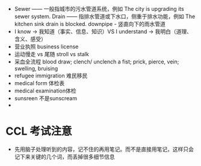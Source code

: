 + Sewer —— 一般指城市的污水管道系统，例如 The city is upgrading its sewer system.
Drain —— 指排水管道或下水口，侧重于排水功能，例如 The kitchen sink drain is blocked.
downpipe - 竖直向下的雨水管道
+ I know → 我知道（事实、信息、知识）VS I understand → 我明白（道理、含义、感受）
+ 营业执照 business license
+ 运动慢走 vs 尾随 stroll vs stalk  
+ 采血全流程 blood draw; clench/ unclench a fist; prick, pierce, vein; swelling, bruising
+ refugee immigration 难民移民
+ medical form 体检表
+ medical examination体检
+ sunsreen 不是sunscream
+ 

# CCL 考试注意
+ 先用脑子处理听到的内容，记不住的再用笔记。而不是直接用笔记，这样只会记下来关键的几个词，而丢掉很多细节信息
